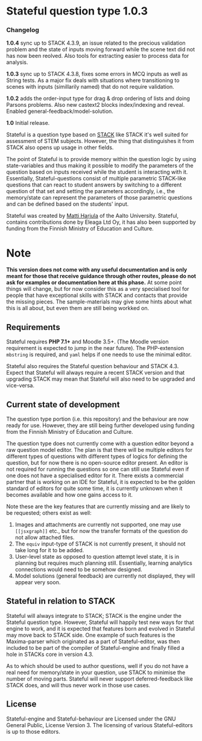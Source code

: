# Stateful question type 1.0.3

### Changelog

**1.0.4** sync up to STACK 4.3.9, an issue related to the precious validation problem and the state of inputs moving forward while the scene text did not has now been reolved. Also tools for extracting easier to process data for analysis.

**1.0.3** sync up to STACK 4.3.8, fixes some errors in MCQ inputs as well as String tests. As a major fix deals with situations where transitioning to scenes with inputs (simillarily named) that do not require validation.

**1.0.2** adds the order-input type for drag & drop ordering of lists and doing Parsons problems. Also new castext2 blocks index/indexing and reveal. Enabled general-feedback/model-solution.

**1.0** Initial release.



Stateful is a question type based on [STACK](https://github.com/maths/moodle-qtype_stack/) like STACK it's well suited for assessment of STEM subjects. However, the thing that distinguishes it from STACK also opens up usage in other fields.

The point of Stateful is to provide memory within the question logic by using state-variables and thus making it possible to modify the parameters of the question based on inputs received while the student is interacting with it. Essentially, Stateful-questions consist of multiple parametric STACK-like questions that can react to student answers by switching to a different question of that set and setting the parameters accordingly, i.e., the memory/state can represent the parameters of those parametric questions and can be defined based on the students' input.

Stateful was created by [Matti Harjula](http://math.aalto.fi/en/people/matti.harjula) of the Aalto University. Stateful, contains contributions done by Eleaga Ltd Oy, it has also been supported by funding from the Finnish Ministry of Education and Culture.

# Note
**This version does not come with any useful documentation and is only meant for those that receive guidance through other routes, please do not ask for examples or documentation here at this phase.** At some point things will change, but for now consider this as a very specialised tool for people that have exceptional skills with STACK and contacts that provide the missing pieces. The sample-materials may give some hints about what this is all about, but even them are still being workked on.

## Requirements

Stateful requires **PHP 7.1+** and Moodle 3.5+. (The Moodle version requirement is expected to jump in the near future). The PHP-extension `mbstring` is required, and `yaml` helps if one needs to use the minimal editor.

Stateful also requires the Stateful question behaviour and STACK 4.3. Expect that Stateful will always require a recent STACK version and that upgrading STACK may mean that Stateful will also need to be upgraded and vice-versa.


## Current state of development

The question type portion (i.e. this repository) and the behaviour are now ready for use. However, they are still being further developed using funding from the Finnish Ministry of Education and Culture. 

The question type does not currently come with a question editor beyond a raw question model editor. The plan is that there will be multiple editors for different types of questions with different types of logics for defining the question, but for now there is no open-source editor present. An editor is not required for running the questions so one can still use Stateful even if one does not have a specialised editor for it. There exists a commercial partner that is working on an IDE for Stateful, it is expected to be the golden standard of editors for quite some time, it is currently unknown when it becomes available and how one gains access to it.

Note these are the key features that are currently missing and are likely to be requested; others exist as well:

 1. Images and attachments are currently not supported, one may use `[[jsxgraph]]` etc., but for now the transfer formats of the question do not allow attached files.
 2. The `equiv` input-type of STACK is not currently present, it should not take long for it to be added.
 3. User-level state as opposed to question attempt level state, it is in planning but requires much planning still. Essentially, learning analytics connections would need to be somehow designed.
 4. Model solutions (general feedback) are currently not displayed, they will appear very soon.


## Stateful in relation to STACK

Stateful will always integrate to STACK; STACK is the engine under the Stateful question type. However, Stateful will happily test new ways for that engine to work, and it is expected that features born and evolved in Stateful may move back to STACK side. One example of such features is the Maxima-parser which originated as a part of Stateful-editor, was then included to be part of the compiler of Stateful-engine and finally filled a hole in STACKs core in version 4.3.

As to which should be used to author questions, well if you do not have a real need for memory/state in your question, use STACK to minimise the number of moving parts. Stateful will never support deferred-feedback like STACK does, and will thus never work in those use cases.


## License

Stateful-engine and Stateful-behaviour are Licensed under the GNU General Public, License Version 3. The licensing of various Stateful-editors is up to those editors.
